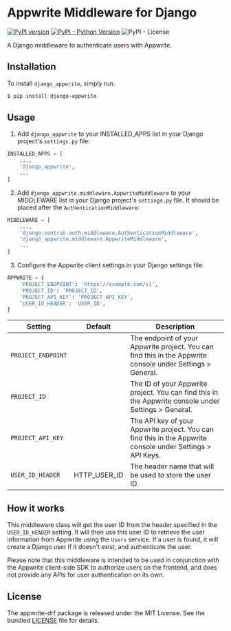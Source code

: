 # Appwrite Middleware for Django

[![PyPI version](https://badge.fury.io/py/django-appwrite.svg)](https://badge.fury.io/py/django-appwrite)
[![PyPI - Python Version](https://img.shields.io/pypi/pyversions/appwrite.svg)](https://pypi.org/project/appwrite/)
![PyPI - License](https://img.shields.io/pypi/l/django-appwrite)

A Django middleware to authenticate users with Appwrite.

## Installation

To install `django_appwrite`, simply run:

```bash
$ pip install django-appwrite
```

## Usage
1. Add `django_appwrite` to your INSTALLED_APPS list in your Django project's `settings.py` file:

```python
INSTALLED_APPS = [
    ...,
    'django_appwrite',
    ...
]
```

2. Add `django_appwrite.middleware.AppwriteMiddleware` to your MIDDLEWARE list in your Django project's `settings.py` file. It should be placed after the `AuthenticationMiddleware`:

```python
MIDDLEWARE = [
    ...,
    'django.contrib.auth.middleware.AuthenticationMiddleware',
    'django_appwrite.middleware.AppwriteMiddleware',
    ...
]
```
3. Configure the Appwrite client settings in your Django settings file:
```python
APPWRITE = {
    'PROJECT_ENDPOINT': 'https://example.com/v1',
    'PROJECT_ID': 'PROJECT_ID',
    'PROJECT_API_KEY': 'PROJECT_API_KEY',
    'USER_ID_HEADER': 'USER_ID',
}
```
| Setting            | Default                                                         | Description                                                                                                |
|--------------------|-----------------------------------------------------------------|------------------------------------------------------------------------------------------------------------|
| `PROJECT_ENDPOINT` |                                                                 | The endpoint of your Appwrite project. You can find this in the Appwrite console under Settings > General. |
| `PROJECT_ID`       |                                                                 | The ID of your Appwrite project. You can find this in the Appwrite console under Settings > General.       |
| `PROJECT_API_KEY`  |                                                                 | The API key of your Appwrite project. You can find this in the Appwrite console under Settings > API Keys. |
| `USER_ID_HEADER`   | HTTP_USER_ID | The header name that will be used to store the user ID.                                                    |

## How it works
This middleware class will get the user ID from the header specified in the `USER_ID_HEADER` setting.
It will then use this user ID to retrieve the user information from Appwrite using the `Users` service.
If a user is found, it will create a Django user if it doesn't exist, and authenticate the user.

Please note that this middleware is intended to be used in conjunction with the Appwrite client-side SDK to authorize users on the frontend, and does not provide any APIs for user authentication on its own.

## License
The appwrite-drf package is released under the MIT License. See the bundled [LICENSE](LICENSE) file for details.